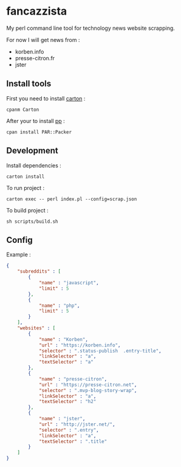 # fancazzista

My perl command line tool for technology news website scrapping.

For now I will get news from : 

- korben.info
- presse-citron.fr
- jster

## Install tools

First you need to install [carton](https://metacpan.org/pod/Carton) : 

    cpanm Carton

After your to install [pp](https://metacpan.org/pod/pp) : 

    cpan install PAR::Packer

## Development

Install dependencies : 

    carton install

To run project : 

    carton exec -- perl index.pl --config=scrap.json

To build project : 

    sh scripts/build.sh

## Config

Example : 

~~~json
{
    "subreddits" : [
        {
            "name" : "javascript",
            "limit" : 5
        },
        {
            "name" : "php",
            "limit" : 5
        }
    ],
    "websites" : [
        {
            "name" : "Korben",
            "url" : "https://korben.info",
            "selector" : ".status-publish  .entry-title",
            "linkSelector" : "a",
            "textSelector" : "a"
        },
        {
            "name" : "presse-citron",
            "url" : "https://presse-citron.net",
            "selector" : ".mvp-blog-story-wrap",
            "linkSelector" : "a",
            "textSelector" : "h2"
        },
        {
            "name" : "jster",
            "url" : "http://jster.net/",
            "selector" : ".entry",
            "linkSelector" : "a",
            "textSelector" : ".title"
        }
    ]
}
~~~

